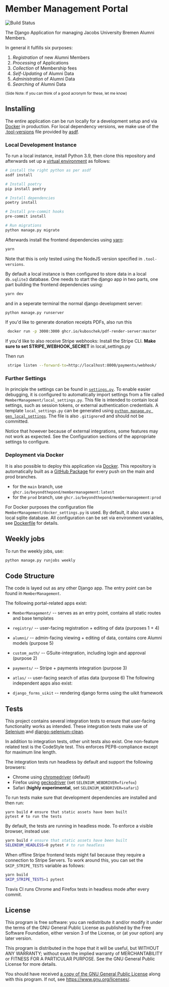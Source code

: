 # Member Management Portal

![Build Status](https://github.com/BeyondThePond/MemberManagement/workflows/CI/badge.svg)

The Django Application for managing Jacobs University Bremen Alumni Members.

In general it fulfills six purposes:

1. *Registration* of new Alumni Members
2. *Processing* of Applications
3. *Collection* of Membership fees
4. *Self-Updating* of Alumni Data
5. *Administration* of Alumni Data
6. *Searching* of Alumni Data

<small>(Side Note: If you can think of a good acronym for these, let me know)</small>

## Installing

The entire application can be run locally for a development setup and via [Docker](https://www.docker.com/) in production.
For local dependency versions, we make use of the [.tool-versions](./tool-versions) file provided by [asdf](https://asdf-vm.com/).

### Local Development Instance

To run a local instance, install Python 3.9, then clone this repository and afterwards set up a [virtual environment](https://docs.python.org/3/library/venv.html) as follows:

```bash
# install the right python as per asdf
asdf install

# Install poetry
pip install poetry

# Install dependencies
poetry install

# Install pre-commit hooks
pre-commit install

# Run migrations
python manage.py migrate
```

Afterwards install the frontend dependencies using [yarn](https://yarnpkg.com/):

```bash
yarn
```

Note that this is only tested using the NodeJS version specified in `.tool-versions`.


By default a local instance is then configured to store data in a local `db.sqlite3` database.
One needs to start the django app in two parts, one part building the frontend dependencies using:

```bash
yarn dev
```

and in a seperate terminal the normal django development server:

```bash
python manage.py runserver
```

If you'd like to generate donation receipts PDFs, also run this

```bash
 docker run -p 3000:3000 ghcr.io/kuboschek/pdf-render-server:master
```

If you'd like to also receive Stripe webhooks: Install the Stripe CLI.
**Make sure to set STRIPE_WEBHOOK_SECRET** in local_settings.py

Then run
```bash
 stripe listen --forward-to=http://localhost:8000/payments/webhook/
```

### Further Settings

In principle the settings can be found in [`settings.py`](MemberManagement/settings.py).
To enable easier debugging, it is configured to automatically import settings from a file called `MemberManagement/local_settings.py`.
This file is intended to contain local settings, such as session tokens, or external authentication credentials.
A template `local_settings.py` can be generated using [`python manage.py gen_local_settings`](MemberManagement/management/commands/gen_local_settings.py).
The file is also `.gitignore`d and should not be committed.

Notice that however because of external integrations, some features may not work as expected.
See the Configuration sections of the appropriate settings to configure.

### Deployment via Docker

It is also possible to deploy this application via [Docker](https://www.docker.com/).
This repository is automatically built as a [GitHub Package](https://github.com/users/beyondthepond/packages/container/package/membermanagement) for every push on the main and prod branches.
- for the `main` branch, use `ghcr.io/beyondthepond/membermanagement:latest`
- for the `prod` branch, use `ghcr.io/beyondthepond/membermanagement:prod`

For Docker purposes the configuration file `MemberManagement/docker_settings.py` is used.
By default, it also uses a local sqlite database.
All configuration can be set via environment variables, see [Dockerfile](Dockerfile) for details.

## Weekly jobs

To run the weekly jobs, use:

```bash
python manage.py runjobs weekly
```

## Code Structure

The code is layed out as any other Django app.
The entry point can be found in `MemberManagement`.

The following portal-related apps exist:

- `MemberManagement/` -- serves as an entry point, contains all static routes and base templates
- `registry/` -- user-facing registration + editing of data (purposes 1 + 4)
- `alumni/` -- admin-facing viewing + editing of data, contains core Alumni models (purpose 5)
- `custom_auth/` -- GSuite-integration, including login and approval (purpose 2)
- `payments/` -- Stripe + payments integration (purpose 3)
- `atlas/` -- user-facing search of atlas data (purpose 6)
The following independent apps also exist:

- `django_forms_uikit` -- rendering django forms using the uikit framework

## Tests

This project contains several integration tests to ensure that user-facing functionality works as intended.
These integration tests make use of [Selenium](https://docs.seleniumhq.org) and [django-selenium-clean](https://github.com/aptiko/django-selenium-clean).

In addition to integration tests, other unit tests also exist.
One non-feature related test is the CodeStyle test. This enforces PEP8-compliance except for maximum line length.

The integration tests run headless by default and support the following browsers:
- Chrome using [chromedriver](https://sites.google.com/a/chromium.org/chromedriver/) (default)
- Firefox using [geckodriver](https://github.com/mozilla/geckodriver) (set `SELENIUM_WEBDRIVER=firefox`)
- Safari (__highly experimental__, set `SELENIUM_WEBDRIVER=safari`)

To run tests make sure that development dependencies are installed and then run:

```
yarn build # ensure that static assets have been built
pytest # to run the tests
```

By default, the tests are running in headless mode.
To enforce a visible browser, instead use:

```bash
yarn build # ensure that static assets have been built
SELENIUM_HEADLESS=0 pytest # to run headless
```

When offline Stripe frontend tests might fail because they require a connection to Stripe Servers.
To work around this, you can set the `SKIP_STRIPE_TESTS` variable as follows:

```bash
yarn build
SKIP_STRIPE_TESTS=1 pytest
```

Travis CI runs Chrome and Firefox tests in headless mode after every commit.

## License

This program is free software: you can redistribute it and/or modify
it under the terms of the GNU General Public License as published by
the Free Software Foundation, either version 3 of the License, or
(at your option) any later version.

This program is distributed in the hope that it will be useful,
but WITHOUT ANY WARRANTY; without even the implied warranty of
MERCHANTABILITY or FITNESS FOR A PARTICULAR PURPOSE.  See the
GNU General Public License for more details.

You should have received [a copy of the GNU General Public License](./LICENSE)
along with this program.  If not, see <https://www.gnu.org/licenses/>.
